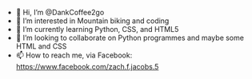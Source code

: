 - 👋 Hi, I’m @DankCoffee2go
- 👀 I’m interested in Mountain biking and coding 
- 🌱 I’m currently learning Python, CSS, and HTML5
- 💞️ I’m looking to collaborate on Python programmes and maybe some HTML and CSS
- 📫 How to reach me, via Facebook: https://www.facebook.com/zach.f.jacobs.5

<!---
DankCoffee2go/DankCoffee2go is a ✨ special ✨ repository because its `README.md` (this file) appears on your GitHub profile.
You can click the Preview link to take a look at your changes.
--->
